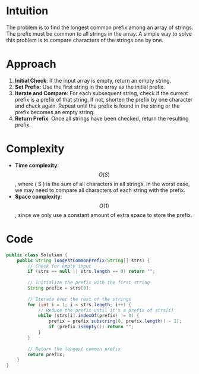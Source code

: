 
# Intuition
The problem is to find the longest common prefix among an array of strings. The prefix must be common to all strings in the array. A simple way to solve this problem is to compare characters of the strings one by one.

# Approach
1. **Initial Check**: If the input array is empty, return an empty string.
2. **Set Prefix**: Use the first string in the array as the initial prefix.
3. **Iterate and Compare**: For each subsequent string, check if the current prefix is a prefix of that string. If not, shorten the prefix by one character and check again. Repeat until the prefix is found in the string or the prefix becomes an empty string.
4. **Return Prefix**: Once all strings have been checked, return the resulting prefix.

# Complexity
- **Time complexity**: $$O(S)$$, where \( S \) is the sum of all characters in all strings. In the worst case, we may need to compare all characters of each string with the prefix.
- **Space complexity**: $$O(1)$$, since we only use a constant amount of extra space to store the prefix.

# Code
```java
public class Solution {
    public String longestCommonPrefix(String[] strs) {
        // Check for empty input
        if (strs == null || strs.length == 0) return "";
        
        // Initialize the prefix with the first string
        String prefix = strs[0];
        
        // Iterate over the rest of the strings
        for (int i = 1; i < strs.length; i++) {
            // Reduce the prefix until it's a prefix of strs[i]
            while (strs[i].indexOf(prefix) != 0) {
                prefix = prefix.substring(0, prefix.length() - 1);
                if (prefix.isEmpty()) return "";
            }
        }
        
        // Return the longest common prefix
        return prefix;
    }
}
```

